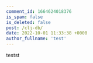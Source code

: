 ```yaml
---
comment_id: 1664624018376
is_spam: false
is_deleted: false
post: /clj-db/
date: 2022-10-01 11:33:38 +0000
author_fullname: 'test'
---
```


testst
